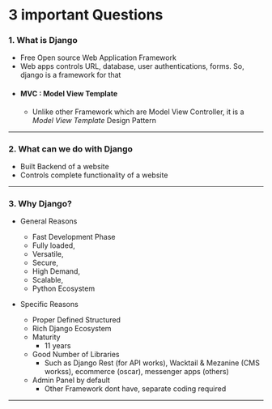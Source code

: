 # 3 important Questions

### 1. What is Django
* Free Open source Web Application Framework
* Web apps controls URL, database, user authentications, forms. So, django is a framework for that
* #### MVC : Model View Template
  * Unlike other Framework which are Model View Controller, it is a *Model View Template* Design Pattern

---

### 2. What can we do with Django
* Built Backend of a website
* Controls complete functionality of a website

---

### 3. Why Django?
* General Reasons
    * Fast Development Phase
    * Fully loaded,
    * Versatile, 
    * Secure, 
    * High Demand, 
    * Scalable, 
    * Python Ecosystem

* Specific Reasons
  * Proper Defined Structured
  * Rich Django Ecosystem
  * Maturity 
    * 11 years
  * Good Number of Libraries
    * Such as Django Rest (for API works), Wacktail & Mezanine (CMS workss), ecommerce (oscar), messenger apps (others)
  * Admin Panel by default
    * Other Framework dont have, separate coding required
---
